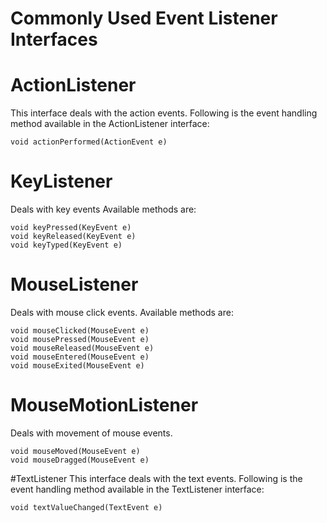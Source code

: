 Commonly Used Event Listener Interfaces
=======================================

# ActionListener
This interface deals with the action events. Following is the event handling method available in the ActionListener interface:

    void actionPerformed(ActionEvent e)

# KeyListener
Deals with key events
Available methods are:

    void keyPressed(KeyEvent e)
    void keyReleased(KeyEvent e)
    void keyTyped(KeyEvent e)

# MouseListener
Deals with mouse click events. Available methods are:

    void mouseClicked(MouseEvent e)
    void mousePressed(MouseEvent e)
    void mouseReleased(MouseEvent e)
    void mouseEntered(MouseEvent e)
    void mouseExited(MouseEvent e)

# MouseMotionListener
Deals with movement of mouse events.

    void mouseMoved(MouseEvent e)
    void mouseDragged(MouseEvent e)

#TextListener
This interface deals with the text events. Following is the event handling method available in the TextListener interface:

    void textValueChanged(TextEvent e)
